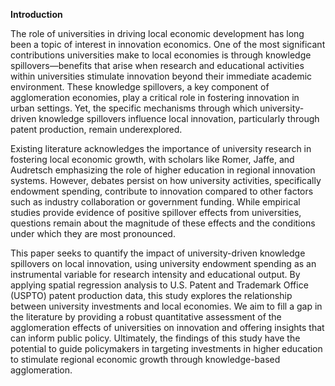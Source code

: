 **Introduction**

The role of universities in driving local economic development has long been a topic of interest in innovation economics. One of the most significant contributions universities make to local economies is through knowledge spillovers—benefits that arise when research and educational activities within universities stimulate innovation beyond their immediate academic environment. These knowledge spillovers, a key component of agglomeration economies, play a critical role in fostering innovation in urban settings. Yet, the specific mechanisms through which university-driven knowledge spillovers influence local innovation, particularly through patent production, remain underexplored. 

Existing literature acknowledges the importance of university research in fostering local economic growth, with scholars like Romer, Jaffe, and Audretsch emphasizing the role of higher education in regional innovation systems. However, debates persist on how university activities, specifically endowment spending, contribute to innovation compared to other factors such as industry collaboration or government funding. While empirical studies provide evidence of positive spillover effects from universities, questions remain about the magnitude of these effects and the conditions under which they are most pronounced.

This paper seeks to quantify the impact of university-driven knowledge spillovers on local innovation, using university endowment spending as an instrumental variable for research intensity and educational output. By applying spatial regression analysis to U.S. Patent and Trademark Office (USPTO) patent production data, this study explores the relationship between university investments and local economies. We aim to fill a gap in the literature by providing a robust quantitative assessment of the agglomeration effects of universities on innovation and offering insights that can inform public policy. Ultimately, the findings of this study have the potential to guide policymakers in targeting investments in higher education to stimulate regional economic growth through knowledge-based agglomeration.

